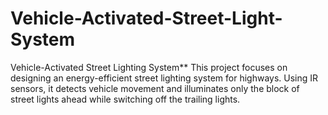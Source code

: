 # Vehicle-Activated-Street-Light-System
Vehicle-Activated Street Lighting System** This project focuses on designing an energy-efficient street lighting system for highways. Using IR sensors, it detects vehicle movement and illuminates only the block of street lights ahead while switching off the trailing lights.
